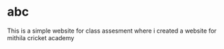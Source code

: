 # abc
This is a simple website for class assesment where i created a website for mithila cricket academy
